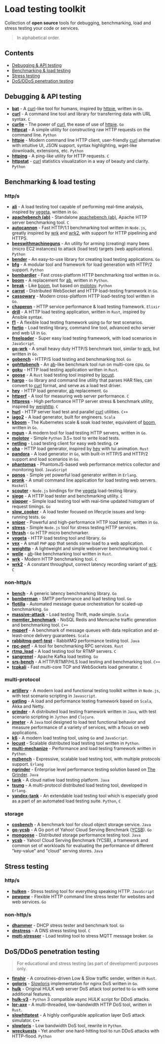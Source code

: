 # Load testing toolkit

Collection of **open source** tools for debugging, benchmarking, load and stress testing your code or services.

> In alphabetical order.

## Contents

* [Debugging & API testing](#debugging--api-testing)
* [Benchmarking & load testing](#benchmarking--load-testing)
* [Stress testing](#stress-testing)
* [DoS/DDoS penetration testing](#dosddos-penetration-testing)

## Debugging & API testing

* [__bat__](https://github.com/astaxie/bat) - A [curl](https://github.com/curl/curl)-like tool for humans, inspired by [httpie](https://github.com/jakubroztocil/httpie), written in `Go`.
* [__curl__](https://github.com/curl/curl) - A command line tool and library for transferring data with URL syntax. `C`
* [__curlie__](https://github.com/rs/curlie) - The power of [curl](https://github.com/curl/curl), the ease of use of [httpie](https://github.com/jakubroztocil/httpie). `Go`
* [__httpcat__](https://github.com/jakubroztocil/httpcat) - A simple utility for constructing raw HTTP requests on the command line. `Python`
* [__httpie__](https://github.com/jakubroztocil/httpie) - Modern command line HTTP client, user-friendly [curl](https://github.com/curl/curl) alternative with intuitive UI, JSON support, syntax highlighting, wget-like downloads, extensions, etc. `Python`
* [__httping__](https://github.com/flok99/httping) - A ping-like utility for HTTP requests. `C`
* [__httpstat__](https://github.com/reorx/httpstat) - [curl](https://github.com/curl/curl) statistics visualization in a way of beauty and clarity. `Python`

## Benchmarking & load testing

### http/s

* [__ali__](https://github.com/nakabonne/ali) - A load testing tool capable of performing real-time analysis, inspired by [vegeta](https://github.com/tsenart/vegeta), written in `Go`.
* [__apachebench (ab)__](https://github.com/CloudFundoo/ApacheBench-ab) - Standalone [apachebench (ab)](http://httpd.apache.org/docs/current/programs/ab.html), Apache HTTP server benchmarking tool. `C`
* [__autocannon__](https://github.com/mcollina/autocannon) - Fast HTTP/1.1 benchmarking tool written in `Node.js`, greatly inspired by [wrk](https://github.com/wg/wrk) and [wrk2](https://github.com/giltene/wrk2), with support for HTTP pipelining and HTTPS.
* [__beeswithmachineguns__](https://github.com/newsapps/beeswithmachineguns) - An utility for arming (creating) many bees (micro EC2 instances) to attack (load test) targets (web applications). `Python`
* [__bender__](https://github.com/pinterest/bender) - An easy-to-use library for creating load testing applications. `Go`
* [__bfg__](https://github.com/yandex-load/bfg) - A modular tool and framework for load generation with HTTP/2 support. `Python`
* [__bombardier__](https://github.com/codesenberg/bombardier) - Fast cross-platform HTTP benchmarking tool written in `Go`.
* [__boom__](https://github.com/tarekziade/boom) - A replacement for [ab](https://github.com/CloudFundoo/ApacheBench-ab), written in `Python`.
* [__break__](https://github.com/tarekziade/break) - Like [boom](https://github.com/tarekziade/boom), but based on [molotov](https://github.com/loads/molotov). `Python`
* [__carrot__](https://github.com/gophercarrot/carrot) - Distributed WebSocket and HTTP load-testing framework in `Go`.
* [__cassowary__](https://github.com/rogerwelin/cassowary) - Modern cross-platform HTTP load-testing tool written in `Go`.
* [__chaperon__](https://github.com/polleverywhere/chaperon) - HTTP service performance & load testing framework. `Elixir`
* [__drill__](https://github.com/fcsonline/drill) - A HTTP load testing application, written in `Rust`, inspired by Ansible syntax.
* [__f1__](https://github.com/form3tech-oss/f1) - A flexible load testing framework using `Go` for test scenarios.
* [__fortio__](https://github.com/fortio/fortio) - Load testing library, command line tool, advanced echo server and web UI in `Go`.
* [__freeloader__](https://github.com/rprieto/freeloader) - Super easy load testing framework, with load scenarios in `JavaScript`.
* [__go-wrk__](https://github.com/adjust/go-wrk) - A small heavy duty HTTP/S benchmark tool, similar to [wrk](https://github.com/wg/wrk), but written in `Go`.
* [__gobench__](https://github.com/cmpxchg16/gobench) - HTTP/S load testing and benchmarking tool. `Go`
* [__gohttpbench__](https://github.com/parkghost/gohttpbench) - An [ab](https://github.com/CloudFundoo/ApacheBench-ab)-like benchmark tool run on multi-core cpu. `Go`
* [__goku__](https://github.com/k-nasa/goku) - HTTP load testing application written in `Rust`.
* [__goose__](https://github.com/tag1consulting/goose) - A `Rust` load testing tool inspired by [locust](https://github.com/locustio/locust).
* [__hargo__](https://github.com/mrichman/hargo) - `Go` library and command line utility that parses HAR files, can convert to [curl](https://github.com/curl/curl) format, and serve as a load test driver.
* [__hey__](https://github.com/rakyll/hey) - HTTP load generator, [ab](https://github.com/CloudFundoo/ApacheBench-ab) replacement. `Go`
* [__httperf__](https://github.com/httperf/httperf) - A tool for measuring web server performance. `C`
* [__httpress__](https://bitbucket.org/yarosla/httpress) - High performance HTTP server stress & benchmark utility, inspired by [weighttp](https://github.com/lighttpd/weighttp). `C`
* [__hurl__](https://github.com/VerizonDigital/hurl) - HTTP server load test and parallel [curl](https://github.com/curl/curl) utilities. `C++`
* [__iago2__](https://github.com/twitter/iago2) - A load generator, built for engineers. `Scala`
* [__kboom__](https://github.com/mhausenblas/kboom) - The Kubernetes scale & soak load tester, equivalent of [boom](https://github.com/tarekziade/boom), written in `Go`.
* [__mgun__](https://github.com/byorty/mgun) - A modern tool for load testing HTTP servers, written in `Go`.
* [__molotov__](https://github.com/loads/molotov) - Simple `Python` 3.5+ tool to write load tests.
* [__netling__](https://github.com/hallatore/netling) - Load testing client for easy web testing. `C#`
* [__oha__](https://github.com/hatoo/oha) - HTTP load generator, inspired by [hey](https://github.com/rakyll/hey) with tui animation. `Rust`
* [__pandora__](https://github.com/yandex/pandora) - A load generator in `Go`, with built-in HTTP/S and HTTP/2 support and load scenarios in `Go`.
* [__phantomas__](https://github.com/macbre/phantomas) - PhantomJS-based web performance metrics collector and monitoring tool. `JavaScript`
* [__ponos__](https://github.com/klarna/ponos) - Simple yet powerful load generator written in `Erlang`.
* [__pronk__](https://github.com/bos/pronk) - A small command line application for load testing web servers. `Haskell`
* [__scouter__](https://github.com/jbarabander/scouter) - `Node.js` bindings for the [vegeta](https://github.com/tsenart/vegeta) load-testing library.
* [__siege__](https://github.com/JoeDog/siege) - A HTTP load tester and benchmarking utility. `C`
* [__slapper__](https://github.com/ikruglov/slapper) - Simple load testing tool with real-time updated histogram of request timings. `Go`
* [__slow_cooker__](https://github.com/BuoyantIO/slow_cooker) - A load tester focused on lifecycle issues and long-running tests. `Go`
* [__sniper__](https://github.com/btfak/sniper) - Powerful and high-performance HTTP load tester, written in `Go`.
* [__stress__](https://github.com/yarax/stress) - Simple `Node.js` tool for stress testing HTTP services.
* [__thrash__](https://github.com/TylerBrock/thrash) - `Go` HTTP micro benchmarker.
* [__vegeta__](https://github.com/tsenart/vegeta) - HTTP load testing tool and library. `Go`
* [__vex__](https://github.com/vamsiikrishna/vex) - A small `PHP` app that sends some load to a web application.
* [__weighttp__](https://github.com/lighttpd/weighttp) - A lightweight and simple webserver benchmarking tool. `C`
* [__welle__](https://github.com/rylev/welle) - [ab](https://github.com/CloudFundoo/ApacheBench-ab)-like benchmarking  tool written in `Rust`.
* [__wrk__](https://github.com/wg/wrk) - Modern HTTP benchmarking tool. `C`
* [__wrk2__](https://github.com/giltene/wrk2) - A constant throughput, correct latency recording variant of [wrk](https://github.com/wg/wrk). `C`

### non-http/s

* [__bench__](https://github.com/tylertreat/bench) - A generic latency benchmarking library. `Go`
* [__bomberman__](https://github.com/c1982/bomberman) - SMTP performance and load testing tool. `Go`
* [__flotilla__](https://github.com/tylertreat/Flotilla) - Automated message queue orchestration for scaled-up benchmarking. `Go`
* [__massive-attack__](https://github.com/delprks/massive-attack) - Load testing Thrift, made simple. `Scala`
* [__memtier_benchmark__](https://github.com/RedisLabs/memtier_benchmark) - NoSQL Redis and Memcache traffic generation and benchmarking tool. `C++`
* [__mqperf__](https://github.com/softwaremill/mqperf) - A benchmark of message queues with data replication and at-least-once delivery guarantees. `Scala`
* [__rabbitmq-perf-test__](https://github.com/rabbitmq/rabbitmq-perf-test) - RabbitMQ performance testing tool. `Java`
* [__rpc-perf__](https://github.com/twitter/rpc-perf) - A tool for benchmarking RPC services. `Rust`
* [__rtmp_load__](https://github.com/fillest/rtmp_load) - A load testing tool for RTMP servers. `C`
* [__sangrenel__](https://github.com/jamiealquiza/sangrenel) - Apache Kafka load testing. `Go`
* [__srs-bench__](https://github.com/ossrs/srs-bench) - A HTTP/RTMP/HLS load testing and benchmarking tool. `C++`
* [__tcpkali__](https://github.com/satori-com/tcpkali) - Fast multi-core TCP and WebSockets load generator. `C`

### multi-protocol

* [__artillery__](https://github.com/artilleryio/artillery) - A modern load and functional testing toolkit written in `Node.js`, with test scenario scripting in `Javascript`.
* [__gatling__](https://github.com/gatling/gatling) - A load and performance testing framework based on `Scala`, Akka and Netty.
* [__grinder__](https://github.com/cossme/grinder) - A distributed load testing framework written in `Java`, with test scenario scripting in `Jython` and `Clojure`.
* [__jmeter__](https://github.com/apache/jmeter) - A `Java` tool designed to load test functional behavior and measure performance of a variety of services, with a focus on web applications.
* [__k6__](https://github.com/loadimpact/k6) - A modern load testing tool, using `Go` and `JavaScript`.
* [__locust__](https://github.com/locustio/locust) - Scalable distributed load testing tool written in `Python`.
* [__multi-mechanize__](https://github.com/cgoldberg/multi-mechanize) - Performance and load testing framework written in `Python`.
* [__mzbench__](https://github.com/satori-com/mzbench) - Expressive, scalable load testing tool, with multiple protocols support. `Erlang`
* [__ngrinder__](https://github.com/naver/ngrinder) - Enterprise level performance testing solution based on [The Grinder](https://github.com/cossme/grinder). `Java`
* [__tank__](https://github.com/intuit/Tank) - A cloud native load testing platform. `Java`
* [__tsung__](https://github.com/processone/tsung) - A multi-protocol distributed load testing tool, developed in `Erlang`.
* [__yandex-tank__](https://github.com/yandex/yandex-tank) - An extendable load testing tool which is especially good as a part of an automated load testing suite. `Python`, `C`

### storage

* [__cosbench__](https://github.com/intel-cloud/cosbench) - A benchmark tool for cloud object storage service. `Java`
* [__go-ycsb__](https://github.com/pingcap/go-ycsb) - A Go port of Yahoo! Cloud Serving Benchmark ([YCSB](https://github.com/brianfrankcooper/YCSB)). `Go`
* [__mongoose__](https://github.com/emc-mongoose/mongoose) - Distributed storage performance testing tool. `Java`
* [__ycsb__](https://github.com/brianfrankcooper/YCSB) - Yahoo! Cloud Serving Benchmark (YCSB), a framework and common set of workloads for evaluating the performance of different "key-value" and "cloud" serving stores. `Java`

## Stress testing

### http/s

* [__hulken__](https://github.com/hellgrenj/hulken) - Stress testing tool for everything speaking HTTP. `JavaScript`
* [__pewpew__](https://github.com/bengadbois/pewpew) - Flexible HTTP command line stress tester for websites and web services. `Go`

### non-http/s

* [__dhammer__](https://github.com/ipchama/dhammer) - DHCP stress tester and benchmark tool. `Go`
* [__dnstress__](https://github.com/safedns/dnstress) - A DNS stress testing tool. `C`
* [__mqtt-stresser__](https://github.com/inovex/mqtt-stresser) - Load testing tool to stress MQTT message broker. `Go`

## DoS/DDoS penetration testing

> For educational and stress testing (as part of development) purposes only.

* [__finshir__](https://github.com/isgasho/finshir) - A coroutines-driven Low & Slow traffic sender, written in `Rust`.
* [__goloris__](https://github.com/valyala/goloris) - [Slowloris](https://github.com/gkbrk/slowloris) implementation for nginx DoS written in `Go`.
* [__hulk__](https://github.com/grafov/hulk) - Original HULK web server DoS attack tool ported to `Go` with some additional features.
* [__hulk-v3__](https://github.com/Hyperclaw79/HULK-v3) - `Python` 3 compatible async HULK script for DDoS attacks.
* [__lor-axe__](https://github.com/ajmwagar/lor-axe) - A multi-threaded, low-bandwidth HTTP DoS tool, written in `Rust`.
* [__slowhttptest__](https://github.com/shekyan/slowhttptest) - A highly configurable application layer DoS attack simulator. `C++`
* [__slowloris__](https://github.com/gkbrk/slowloris) - Low bandwidth DoS tool, rewrite in `Python`.
* [__wreckuests__](https://github.com/JamesJGoodwin/wreckuests) - Yet another one hard-hitting tool to run DDoS attacks with HTTP-flood. `Python`
